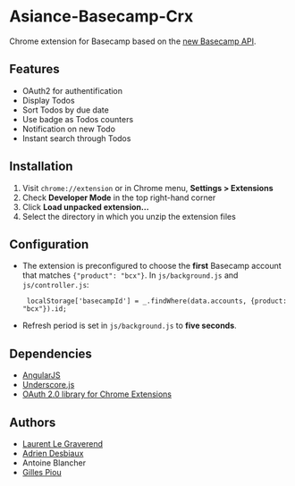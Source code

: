Asiance-Basecamp-Crx
====================

Chrome extension for Basecamp based on the [new Basecamp API](https://github.com/37signals/bcx-api).

Features
--------------------

  - OAuth2 for authentification
  - Display Todos
  - Sort Todos by due date
  - Use badge as Todos counters
  - Notification on new Todo
  - Instant search through Todos

Installation
--------------------
1. Visit `chrome://extension` or in Chrome menu, **Settings > Extensions**
2. Check **Developer Mode** in the top right-hand corner
3. Click **Load unpacked extension…**
4. Select the directory in which you unzip the extension files

Configuration
--------------------
*  The extension is preconfigured to choose the **first** Basecamp account that matches `{"product": "bcx"}`. In `js/background.js` and `js/controller.js`:

        localStorage['basecampId'] = _.findWhere(data.accounts, {product: "bcx"}).id;

*  Refresh period is set in `js/background.js` to **five seconds**.

Dependencies
--------------------

  - [AngularJS](http://angularjs.org/)
  - [Underscore.js](http://underscorejs.org/g/)
  - [OAuth 2.0 library for Chrome Extensions](https://github.com/borismus/oauth2-extensions)

Authors
--------------------

  - [Laurent Le Graverend](https://github.com/laurent-le-graverend)
  - [Adrien Desbiaux](https://github.com/AdrienFromToulouse)
  - Antoine Blancher
  - [Gilles Piou](https://github.com/pioug)